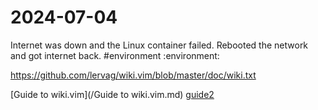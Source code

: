 # 2024-07-04

Internet was down and the Linux container failed. Rebooted the network and got
internet back. #environment :environment:

https://github.com/lervag/wiki.vim/blob/master/doc/wiki.txt

[Guide to wiki.vim](/Guide to wiki.vim.md)
[guide2](/guide2.md)
